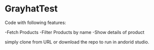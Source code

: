 # GrayhatTest


Code with following features:

-Fetch Products
-Filter Products by name
-Show details of product


simply clone from URL or download the repo to run in andorid studio.
